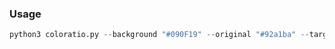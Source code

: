 ### Usage

``` python
python3 coloratio.py --background "#090F19" --original "#92a1ba" --target "#8b94a4"
```
